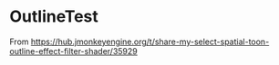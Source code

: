 # OutlineTest

From https://hub.jmonkeyengine.org/t/share-my-select-spatial-toon-outline-effect-filter-shader/35929
